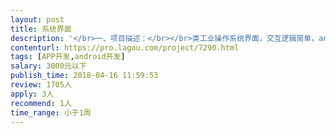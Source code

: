 ```yaml
---                
layout: post       
title: 系统界面           
description: '</br>一、项目描述：</br></br>类工业操作系统界面，交互逻辑简单，androidAPP，app需要连接外部硬件配合使用，需要留出对外数据接口。</br></br>二、主要功能点：</br></br></br>三、可参考产品：</br></br></br>四、人员要求：</br>'     
contenturl: https://pro.lagou.com/project/7290.html      
tags: [APP开发,android开发]            
salary: 3000元以下          
publish_time: 2018-04-16 11:59:53         
review: 1705人                   
apply: 3人                   
recommend: 1人                   
time_range: 小于1周              
---                 
```

